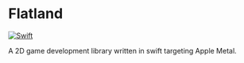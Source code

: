 # Flatland

[![Swift](https://github.com/martintc/Flatland/actions/workflows/swift.yml/badge.svg?branch=main)](https://github.com/martintc/Flatland/actions/workflows/swift.yml)

A 2D game development library written in swift targeting Apple Metal.
